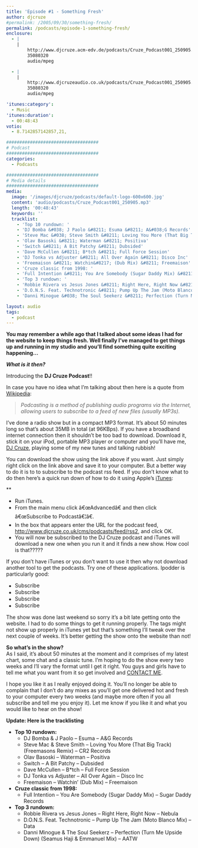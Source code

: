 ```yaml
---
title: 'Episode #1 - Something Fresh'
author: djcruze
#permalink: /2005/09/30/something-fresh/
permalink: /podcasts/episode-1-something-fresh/
enclosure:
  - |
    |
        http://www.djcruze.acm-edv.de/podcasts/Cruze_Podcast001_250905.mp3
        35080320
        audio/mpeg

  - |
    |
        http://www.djcruzeaudio.co.uk/podcasts/Cruze_Podcast001_250905.mp3
        35080320
        audio/mpeg

'itunes:category':
  - Music
'itunes:duration':
  - 00:48:43
votio:
  - 8.7142857142857,21,

###################################
# Podcast
###################################
categories:
  - Podcasts

###################################
# Media details
###################################
media:
  image: '/images/djcruze/podcasts/default-logo-600x600.jpg'
  content: 'audio/podcasts/Cruze_Podcast001_250905.mp3'
  length: '00:48:43'
  keywords: ''
  tracklist:
    - 'Top 10 rundown: '
    - 'DJ Bomba &#038; J Paolo &#8211; Esuma &#8211; A&#038;G Records'
    - 'Steve Mac &#038; Steve Smith &#8211; Loving You More (That Big Track) (Freemasons Remix) &#8211; CR2 Records'
    - 'Olav Basoski &#8211; Waterman &#8211; Positiva'
    - 'Switch &#8211; A Bit Patchy &#8211; Dubsided'
    - 'Dave McCullen &#8211; B*tch &#8211; Full Force Session'
    - 'DJ Tonka vs Adjuster &#8211; All Over Again &#8211; Disco Inc'
    - 'Freemaison &#8211; Watchin&#8217; (Dub Mix) &#8211; Freemaison'
    - 'Cruze classic from 1998: '
    - 'Full Intention &#8211; You Are Somebody (Sugar Daddy Mix) &#8211; Sugar Daddy Records'
    - 'Top 3 rundown: '
    - 'Robbie Rivera vs Jesus Jones &#8211; Right Here, Right Now &#8211; Nebula'
    - 'D.O.N.S. Feat. Technotronic &#8211; Pump Up The Jam (Moto Blanco Mix) &#8211; Data'
    - 'Danni Minogue &#038; The Soul Seekerz &#8211; Perfection (Turn Me Upside Down) (Seamus Haji &#038; Emmanuel Mix) &#8211; AATW'

layout: audio
tags:
  - podcast
---
```


**You may remember a while ago that I talked about some ideas I had for the website to keep things fresh. Well finally I&#8217;ve managed to get things up and running in my studio and you&#8217;ll find something quite exciting happening&#8230;**

**_What is it then?_**

Introducing the **DJ Cruze Podcast**!!

In case you have no idea what I&#8217;m talking about then here is a quote from [Wikipedia][3]:

> _Podcasting is a method of publishing audio programs via the Internet, allowing users to subscribe to a feed of new files (usually MP3s)._

I&#8217;ve done a radio show but in a compact MP3 format. It&#8217;s about 50 minutes long so that&#8217;s about 35MB in total (at 96KBps). If you have a broadband internet connection then it shouldn&#8217;t be too bad to download. Download it, stick it on your iPod, portable MP3 player or computer and you&#8217;ll have me, [DJ Cruze][4], playing some of my new tunes and talking rubbish!

You can download the show using the link above if you want. Just simply right click on the link above and save it to your computer. But a better way to do it is to to subscribe to the podcast rss feed. If you don&#8217;t know what to do then here&#8217;s a quick run down of how to do it using Apple&#8217;s [iTunes][5]:

\*\*</p>

- Run iTunes.
- From the main menu click â€œAdvancedâ€ and then click â€œSubscribe to Podcastâ€¦â€.
- In the box that appears enter the URL for the podcast feed, <http://www.djcruze.co.uk/cms/podcasts/feed/rss2>, and click OK.
- You will now be subscribed to the DJ Cruze podcast and iTunes will download a new one when you run it and it finds a new show. How cool is that?????

</strong>

If you don&#8217;t have iTunes or you don&#8217;t want to use it then why not download another tool to get the podcasts. Try one of these applications. Ipodder is particularly good:

- [<img src="http://www.djcruze.co.uk/cms/wp-content/badge_ipodder.gif" width="80" height="15" border="0" alt="Subscribe to djcruze.co.uk podcast via iPodder" />][6]
- [<img src="http://www.djcruze.co.uk/cms/wp-content/badge_iPodderX_B2.gif" width="80" height="15" border="0" alt="Subscribe to djcruze.co.uk podcast via iPodderX" />][7]
- [<img src="http://www.djcruze.co.uk/cms/wp-content/badge_nimiq_small.gif" width="80" height="15" border="0" alt="Subscribe to djcruze.co.uk podcast via Nimiq" />][8]
- [<img src="http://www.djcruze.co.uk/cms/wp-content/badge_dopplerbutton.png" width="80" height="15" border="0" alt="Subscribe to djcruze.co.uk podcast via Doppler" />][9]

The show was done last weekend so sorry it&#8217;s a bit late getting onto the website. I had to do some things to get it running properly. The tags might not show up properly in iTunes yet but that&#8217;s something I&#8217;ll tweak over the next couple of weeks. It&#8217;s better getting the show onto the website than not!

**So what&#8217;s in the show?**  
As I said, it&#8217;s about 50 minutes at the moment and it comprises of my latest chart, some chat and a classic tune. I&#8217;m hoping to do the show every two weeks and I&#8217;ll vary the format until I get it right. You guys and girls have to tell me what you want from it so get involved and [CONTACT ME][10].

I hope you like it as I really enjoyed doing it. You&#8217;ll no longer be able to complain that I don&#8217;t do any mixes as you&#8217;ll get one delivered hot and fresh to your computer every two weeks (and maybe more often if you all subscribe and tell me you enjoy it). Let me know if you like it and what you would like to hear on the show!

**Update: Here is the tracklisting**

- **Top 10 rundown:**
  - DJ Bomba &#038; J Paolo &#8211; Esuma &#8211; A&#038;G Records
  - Steve Mac &#038; Steve Smith &#8211; Loving You More (That Big Track) (Freemasons Remix) &#8211; CR2 Records
  - Olav Basoski &#8211; Waterman &#8211; Positiva
  - Switch &#8211; A Bit Patchy &#8211; Dubsided
  - Dave McCullen &#8211; B\*tch &#8211; Full Force Session
  - DJ Tonka vs Adjuster &#8211; All Over Again &#8211; Disco Inc
  - Freemaison &#8211; Watchin&#8217; (Dub Mix) &#8211; Freemaison
- **Cruze classic from 1998:**
  - Full Intention &#8211; You Are Somebody (Sugar Daddy Mix) &#8211; Sugar Daddy Records
- **Top 3 rundown:**
  - Robbie Rivera vs Jesus Jones &#8211; Right Here, Right Now &#8211; Nebula
  - D.O.N.S. Feat. Technotronic &#8211; Pump Up The Jam (Moto Blanco Mix) &#8211; Data
  - Danni Minogue &#038; The Soul Seekerz &#8211; Perfection (Turn Me Upside Down) (Seamus Haji &#038; Emmanuel Mix) &#8211; AATW

[1]: http://www.djcruzeaudio.co.uk/podcasts/Cruze_Podcast001_250905.mp3
[2]: http://www.djcruze.co.uk/cms/podcasts/feed/rss2
[3]: http://en.wikipedia.org/wiki/Podcasting
[4]: http://www.djcruze.co.uk/
[5]: http://www.apple.com/itunes/
[6]: http://ipodder.sourceforge.net/
[7]: http://ipodderx.com/
[8]: http://www.nimiq.nl/
[9]: http://www.dopplerradio.net/
[10]: /contact

